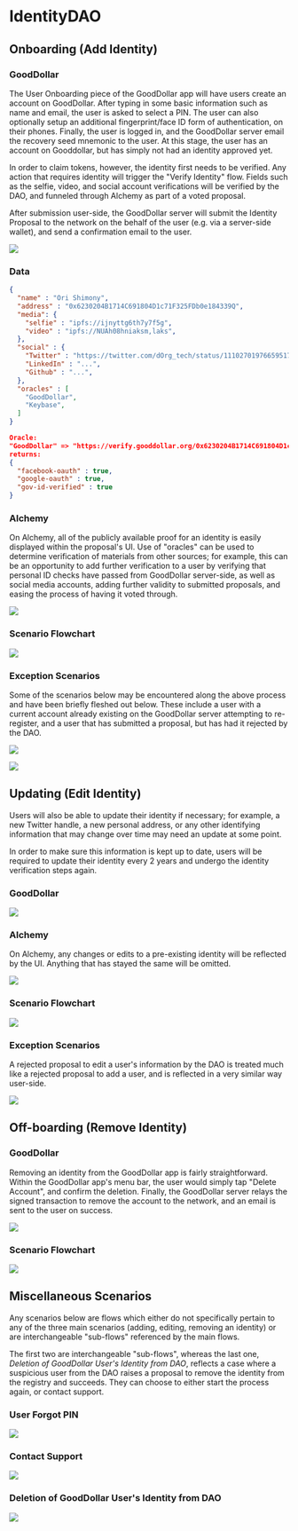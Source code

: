 # IdentityDAO 

## Onboarding (Add Identity)

### GoodDollar

The User Onboarding piece of the GoodDollar app will have users create an account on GoodDollar. After typing in some basic information such as name and email, the user is asked to select a PIN. The user can also optionally setup an additional fingerprint/face ID form of authentication, on their phones. Finally, the user is logged in, and the GoodDollar server email the recovery seed mnemonic to the user. At this stage, the user has an account on Gooddollar, but has simply not had an identity approved yet.

In order to claim tokens, however, the identity first needs to be verified. Any action that requires identity will trigger the "Verify Identity" flow. Fields such as the selfie, video, and social account verifications will be verified by the DAO, and funneled through Alchemy as part of a voted proposal.

After submission user-side, the GoodDollar server will submit the Identity Proposal to the network on the behalf of the user (e.g. via a server-side wallet), and send a confirmation email to the user.

![](./docs/img/GoodDollar_Wireframe_Add_Identity.png)

### Data
```json
{
  "name" : "Ori Shimony",
  "address" : "0x6230204B1714C691804D1c71F325FDb0e184339Q", 
  "media": {
    "selfie" : "ipfs://ijnyttg6th7y7f5g",
    "video" : "ipfs://NUAh08hniaksm,laks",
  },
  "social" : {
    "Twitter" : "https://twitter.com/dOrg_tech/status/1110270197665951744",
    "LinkedIn" : "...",
    "Github" : "...",
  },
  "oracles" : [
    "GoodDollar",
    "Keybase",
  ]
}
```

```json
Oracle:
"GoodDollar" => "https://verify.gooddollar.org/0x6230204B1714C691804D1c71F325FDb0e184339Q"
returns:
{
  "facebook-oauth" : true,
  "google-oauth" : true,
  "gov-id-verified" : true
}
```

### Alchemy

On Alchemy, all of the publicly available proof for an identity is easily displayed within the proposal's UI. Use of "oracles" can be used to determine verification of materials from other sources; for example, this can be an opportunity to add further verification to a user by verifying that personal ID checks have passed from GoodDollar server-side, as well as social media accounts, adding further validity to submitted proposals, and easing the process of having it voted through.

![](./docs/img/Alchemy-Add-Identity.png)

### Scenario Flowchart

![](./docs/img/Scenario_Flow_Onboarding_Add_Identity.png)

### Exception Scenarios

Some of the scenarios below may be encountered along the above process and have been briefly fleshed out below. These include a user with a current account already existing on the GoodDollar server attempting to re-register, and a user that has submitted a proposal, but has had it rejected by the DAO.

![](./docs/img/Scenario_Flow_Exception_Existing_User_Attempting_to_Register.png)

![](./docs/img/Scenario_Flow_Exception_User_with_Rejected_Add_Proposal.png)

## Updating (Edit Identity)

Users will also be able to update their identity if necessary; for example, a new Twitter handle, a new personal address, or any other identifying information that may change over time may need an update at some point.

In order to make sure this information is kept up to date, users will be required to update their identity every 2 years and undergo the identity verification steps again.

### GoodDollar

![](./docs/img/GoodDollar_Wireframe_Update_Identity.png)

### Alchemy

On Alchemy, any changes or edits to a pre-existing identity will be reflected by the UI. Anything that has stayed the same will be omitted.

![](./docs/img/Alchemy-Edit-Identity.png)

### Scenario Flowchart

![](./docs/img/Scenario_Flow_Updating_Edit_Identity.png)

### Exception Scenarios

A rejected proposal to edit a user's information by the DAO is treated much like a rejected proposal to add a user, and is reflected in a very similar way user-side.

![](./docs/img/Scenario_Flow_Exception_User_with_Rejected_Edit_Proposal.png)

## Off-boarding (Remove Identity)

### GoodDollar

Removing an identity from the GoodDollar app is fairly straightforward. Within the GoodDollar app's menu bar, the user would simply tap "Delete Account", and confirm the deletion. Finally, the GoodDollar server relays the signed transaction to remove the account to the network, and an email is sent to the user on success.

![](./docs/img/GoodDollar_Wireframe_Delete_Identity.png)

### Scenario Flowchart

![](./docs/img/Scenario_Flow_Offboarding_Delete_Identity.png)

## Miscellaneous Scenarios

Any scenarios below are flows which either do not specifically pertain to any of the three main scenarios (adding, editing, removing an identity) or are interchangeable "sub-flows" referenced by the main flows.

The first two are interchangeable "sub-flows", whereas the last one, *Deletion of GoodDollar User's Identity from DAO*, reflects a case where a suspicious user from the DAO raises a proposal to remove the identity from the registry and succeeds. They can choose to either start the process again, or contact support.

### User Forgot PIN

![](./docs/img/Scenario_Flow_Exception_User_Forgot_PIN.png)

### Contact Support

![](./docs/img/Scenario_Flow_Contact_Support.png)

### Deletion of GoodDollar User's Identity from DAO

![](./docs/img/Scenario_Flow_Exception_DAO_Removes_User.png)
